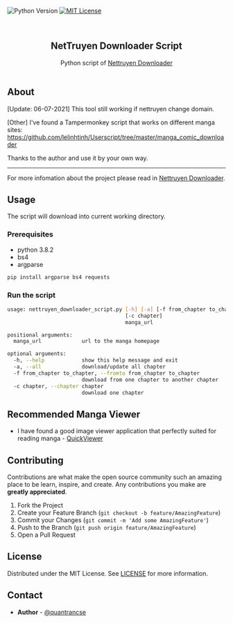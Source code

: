 ![Python Version][python-shield]
[![MIT License][license-shield]][license-url]



<!-- PROJECT LOGO -->
<br />
<p align="center">

  <h2 align="center">NetTruyen Downloader Script</h2>

  <p align="center">
    Python script of <a href=https://github.com/quantrancse/nettruyen-downloader>Nettruyen Downloader</a>
    <br />
    <br />
  </p>
</p>

<!-- ABOUT -->
## About
[Update: 06-07-2021] This tool still working if nettruyen change domain.

[Other] I've found a Tampermonkey script that works on different manga sites: https://github.com/lelinhtinh/Userscript/tree/master/manga_comic_downloader

Thanks to the author and use it by your own way.

---

For more infomation about the project please read in [Nettruyen Downloader](https://github.com/quantrancse/nettruyen-downloaderm).

<!-- GETTING STARTED -->
## Usage

The script will download into current working directory.

### Prerequisites

* python 3.8.2
* bs4
* argparse
```sh
pip install argparse bs4 requests
```
### Run the script
```sh
usage: nettruyen_downloader_script.py [-h] [-a] [-f from_chapter to_chapter]
                                      [-c chapter]
                                      manga_url

positional arguments:
  manga_url             url to the manga homepage

optional arguments:
  -h, --help            show this help message and exit
  -a, --all             download/update all chapter
  -f from_chapter to_chapter, --fromto from_chapter to_chapter
                        download from one chapter to another chapter
  -c chapter, --chapter chapter
                        download one chapter
```

## Recommended Manga Viewer

* I have found a good image viewer application that perfectly suited for reading manga - [QuickViewer](https://kanryu.github.io/quickviewer/)
  
<!-- CONTRIBUTING -->
## Contributing

Contributions are what make the open source community such an amazing place to be learn, inspire, and create. Any contributions you make are **greatly appreciated**.

1. Fork the Project
2. Create your Feature Branch (`git checkout -b feature/AmazingFeature`)
3. Commit your Changes (`git commit -m 'Add some AmazingFeature'`)
4. Push to the Branch (`git push origin feature/AmazingFeature`)
5. Open a Pull Request

<!-- LICENSE -->
## License

Distributed under the MIT License. See [LICENSE][license-url] for more information.

<!-- CONTACT -->
## Contact

* **Author** - [@quantrancse](https://www.facebook.com/quantrancse)

<!-- MARKDOWN LINKS & IMAGES -->
[python-shield]: https://img.shields.io/badge/python-3.8.2-blue?style=flat-square
[license-shield]: https://img.shields.io/github/license/quantrancse/nettruyen-downloader?style=flat-square
[license-url]: https://github.com/quantrancse/nettruyen-downloader-script/blob/master/LICENSE
